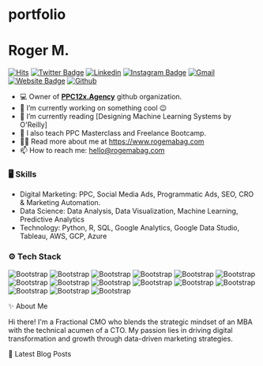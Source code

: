 # portfolio
# Roger M. 

[![Hits](https://hits.seeyoufarm.com/api/count/incr/badge.svg?url=https%3A%2F%2Fgithub.com%2FRogerMab%2FRogerMab&count_bg=%2379C83D&title_bg=%23555555&icon=&icon_color=%23E7E7E7&title=Profile+Views&edge_flat=false)](https://hits.seeyoufarm.com)
[![Twitter Badge](https://img.shields.io/badge/-Twitter-1da1f2?labelColor=1da1f2&logo=twitter&logoColor=white&link=https://twitter.com/rogemabag)](https://twitter.com/rogemabag)
[![Linkedin](https://img.shields.io/badge/-LinkedIn-blue?style=flat&logo=Linkedin&logoColor=white)](https://www.linkedin.com/in/rogemabag/)
[![Instagram Badge](https://img.shields.io/badge/-Instagram-purple?logo=instagram&logoColor=white&link=https://instagram.com/rogemabag/)](https://www.instagram.com/rogemabag)
[![Gmail](https://img.shields.io/badge/-Gmail-c14438?style=flat&logo=Gmail&logoColor=white)](mailto:hello@rogemabag.com)
[![Website Badge](https://img.shields.io/badge/-Website-c14438?style=flat&logo=Google-Chrome&logoColor=white&link=https://www.rogemabag.com)](https://www.rogemabag.com)
[![Github](https://img.shields.io/github/followers/RogerMab?label=Follow&style=social)](https://github.com/RogerMab)

- 💻 Owner of [**PPC12x.Agency**](https://github.com/PPC12x-Agency) github organization.
- 🔭 I’m currently working on something cool 😉
- 🤔 I’m currently reading [Designing Machine Learning Systems by O'Reilly]
- 🌱 I also teach PPC Masterclass and Freelance Bootcamp.
- 👨‍💻 Read more about me at https://www.rogemabag.com
- 📫 How to reach me: hello@rogemabag.com




### 🖥 Skills

- Digital Marketing: PPC, Social Media Ads, Programmatic Ads, SEO, CRO & Marketing Automation.
- Data Science: Data Analysis, Data Visualization, Machine Learning, Predictive Analytics
- Technology: Python, R, SQL, Google Analytics, Google Data Studio, Tableau, AWS, GCP, Azure
### ⚙️ Tech Stack

![Bootstrap](https://img.shields.io/badge/-Python-05122A?style=flat-square&logo=Python&color=353535) ![Bootstrap](https://img.shields.io/badge/-R-05122A?style=flat-square&logo=R&color=353535) ![Bootstrap](https://img.shields.io/badge/-SQL-05122A?style=flat-square&logo=SQL&color=353535) ![Bootstrap](https://img.shields.io/badge/-NumPy-05122A?style=flat-square&logo=NumPy&color=353535) ![Bootstrap](https://img.shields.io/badge/-Pandas-05122A?style=flat-square&logo=Pandas&color=353535) ![Bootstrap](https://img.shields.io/badge/-TensorFlow-05122A?style=flat-square&logo=TensorFlow&color=353535) ![Bootstrap](https://img.shields.io/badge/-PyTorch-05122A?style=flat-square&logo=PyTorch&color=353535) ![Bootstrap](https://img.shields.io/badge/-AWS-05122A?style=flat-square&logo=AWS&color=353535) ![Bootstrap](https://img.shields.io/badge/-GCP-05122A?style=flat-square&logo=GCP&color=353535) ![Bootstrap](https://img.shields.io/badge/-Azure-05122A?style=flat-square&logo=Azure&color=353535) ![Bootstrap](https://img.shields.io/badge/-Snowflake-05122A?style=flat-square&logo=Snowflake&color=353535) ![Bootstrap](https://img.shields.io/badge/-Redshift-05122A?style=flat-square&logo=Redshift&color=353535) ![Bootstrap](https://img.shields.io/badge/-Looker-05122A?style=flat-square&logo=Looker&color=353535) ![Bootstrap](https://img.shields.io/badge/-Tableau-05122A?style=flat-square&logo=Tableau&color=353535) ![Bootstrap](https://img.shields.io/badge/-Power%20BI-05122A?style=flat-square&logo=Power-BI&color=353535)


✨  About Me

Hi there! I'm a Fractional CMO who blends the strategic mindset of an MBA with the technical acumen of a CTO. My passion lies in driving digital transformation and growth through data-driven marketing strategies.

📕  Latest Blog Posts
